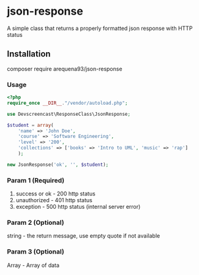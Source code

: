 # json-response
A simple class that returns a properly formatted json response with HTTP status

## Installation
composer require arequena93/json-response

### Usage
```php
<?php
require_once __DIR__."/vendor/autoload.php";

use Devscreencast\ResponseClass\JsonResponse;

$student = array(
    'name' => 'John Doe',
    'course' => 'Software Engineering',
    'level' => '200',
    'collections' => ['books' => 'Intro to UML', 'music' => 'rap']
    );

new JsonResponse('ok', '', $student);
```

### Param 1 (Required)
1. success or ok - 200 http status
2. unauthorized - 401 http status
3. exception - 500 http status (internal server error)

### Param 2 (Optional)
string - the return message, use empty quote if not available

### Param 3 (Optional)
Array - Array of data